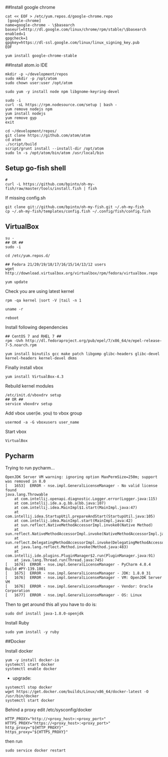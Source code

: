 ##Install google chrome
```
cat << EOF > /etc/yum.repos.d/google-chrome.repo
 [google-chrome]
name=google-chrome - \$basearch
baseurl=http://dl.google.com/linux/chrome/rpm/stable/\$basearch
enabled=1
gpgcheck=1
gpgkey=https://dl-ssl.google.com/linux/linux_signing_key.pub
EOF

yum install google-chrome-stable
 ```

 ##Install atom.io IDE
```
mkdir -p ~/development/repos
sudo mkdir -p /opt/atom
sudo chown user:user /opt/atom
```
```
sudo yum -y install node npm libgnome-keyring-devel
```
```
sudo -i
curl -sL https://rpm.nodesource.com/setup | bash -
yum remove nodejs npm
yum install nodejs
yum remove gyp
exit
```
```
cd ~/development/repos/
git clone https://github.com/atom/atom
cd atom
./script/build
script/grunt install --install-dir /opt/atom
sudo ln -s /opt/atom/bin/atom /usr/local/bin
```
## Setup go-fish shell
```
#
curl -L https://github.com/bpinto/oh-my-fish/raw/master/tools/install.fish | fish

```
If missing config.sh
```
git clone git://github.com/bpinto/oh-my-fish.git ~/.oh-my-fish
cp ~/.oh-my-fish/templates/config.fish ~/.config/fish/config.fish
```

## VirtualBox
```
su -
## OR ##
sudo -i
```
```
cd /etc/yum.repos.d/

## Fedora 21/20/19/18/17/16/15/14/13/12 users
wget http://download.virtualbox.org/virtualbox/rpm/fedora/virtualbox.repo
```
```
yum update
 ```
 Check you are using latest kernel
 ```
 rpm -qa kernel |sort -V |tail -n 1

uname -r
```
```
reboot
```
Install following dependencies
```
## CentOS 7 and RHEL 7 ##
rpm -Uvh http://dl.fedoraproject.org/pub/epel/7/x86_64/e/epel-release-7-5.noarch.rpm
 ```
 ```
 yum install binutils gcc make patch libgomp glibc-headers glibc-devel kernel-headers kernel-devel dkms
 ```
 Finally install vbox
 ```
 yum install VirtualBox-4.3
 ```
 Rebuild kernel modules
 ```
 /etc/init.d/vboxdrv setup
## OR ##
service vboxdrv setup
```
Add vbox user(ie. you) to vbox group
```
usermod -a -G vboxusers user_name
```
Start vbox
```
VirtualBox
```

## Pycharm
Trying to run pycharm...
```
OpenJDK Server VM warning: ignoring option MaxPermSize=250m; support was removed in 8.0
[   1653]  ERROR - nse.impl.GeneralLicenseManager - No valid license found
java.lang.Throwable
    at com.intellij.openapi.diagnostic.Logger.error(Logger.java:115)
    at com.intellij.ide.a.g.bb.a(bb.java:107)
    at com.intellij.idea.MainImpl$1.start(MainImpl.java:47)
    at com.intellij.idea.StartupUtil.prepareAndStart(StartupUtil.java:105)
    at com.intellij.idea.MainImpl.start(MainImpl.java:42)
    at sun.reflect.NativeMethodAccessorImpl.invoke0(Native Method)
    at sun.reflect.NativeMethodAccessorImpl.invoke(NativeMethodAccessorImpl.java:62)
    at sun.reflect.DelegatingMethodAccessorImpl.invoke(DelegatingMethodAccessorImpl.java:43)
    at java.lang.reflect.Method.invoke(Method.java:483)
    at com.intellij.ide.plugins.PluginManager$2.run(PluginManager.java:91)
    at java.lang.Thread.run(Thread.java:745)
[   1674]  ERROR - nse.impl.GeneralLicenseManager - PyCharm 4.0.4  Build #PY-139.1001
[   1675]  ERROR - nse.impl.GeneralLicenseManager - JDK: 1.8.0_31
[   1676]  ERROR - nse.impl.GeneralLicenseManager - VM: OpenJDK Server VM
[   1676]  ERROR - nse.impl.GeneralLicenseManager - Vendor: Oracle Corporation
[   1677]  ERROR - nse.impl.GeneralLicenseManager - OS: Linux
```
Then to get around this all you have to do is:
```
sudo dnf install java-1.8.0-openjdk
```

Install Ruby
```
sudo yum install -y ruby
```

##Docker

Install docker
```
yum -y install docker-io
systemctl start docker
systemctl enable docker
```
* upgrade:
```
systemctl stop docker
wget https://get.docker.com/builds/Linux/x86_64/docker-latest -O /usr/bin/docker
systemctl start docker
```
Behind a proxy
edit /etc/sysconfig/docker
```
HTTP_PROXY="http://<proxy_host>:<proxy_port>"
HTTPS_PROXY="https://<proxy_host>:<proxy_port>"
http_proxy="${HTTP_PROXY}"
https_proxy="${HTTPS_PROXY}"
```
then run
```
sudo service docker restart
```
